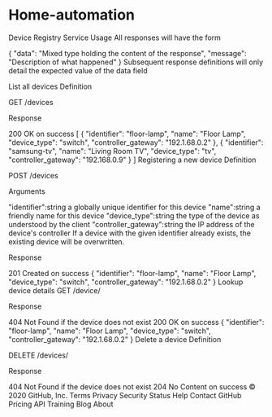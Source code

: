 # Home-automation
  
Device Registry Service
Usage
All responses will have the form

{
    "data": "Mixed type holding the content of the response",
    "message": "Description of what happened"
}
Subsequent response definitions will only detail the expected value of the data field

List all devices
Definition

GET /devices

Response

200 OK on success
[
    {
        "identifier": "floor-lamp",
        "name": "Floor Lamp",
        "device_type": "switch",
        "controller_gateway": "192.1.68.0.2"
    },
    {
        "identifier": "samsung-tv",
        "name": "Living Room TV",
        "device_type": "tv",
        "controller_gateway": "192.168.0.9"
    }
]
Registering a new device
Definition

POST /devices

Arguments

"identifier":string a globally unique identifier for this device
"name":string a friendly name for this device
"device_type":string the type of the device as understood by the client
"controller_gateway":string the IP address of the device's controller
If a device with the given identifier already exists, the existing device will be overwritten.

Response

201 Created on success
{
    "identifier": "floor-lamp",
    "name": "Floor Lamp",
    "device_type": "switch",
    "controller_gateway": "192.1.68.0.2"
}
Lookup device details
GET /device/<identifier>

Response

404 Not Found if the device does not exist
200 OK on success
{
    "identifier": "floor-lamp",
    "name": "Floor Lamp",
    "device_type": "switch",
    "controller_gateway": "192.1.68.0.2"
}
Delete a device
Definition

DELETE /devices/<identifier>

Response

404 Not Found if the device does not exist
204 No Content on success
© 2020 GitHub, Inc.
Terms
Privacy
Security
Status
Help
Contact GitHub
Pricing
API
Training
Blog
About
